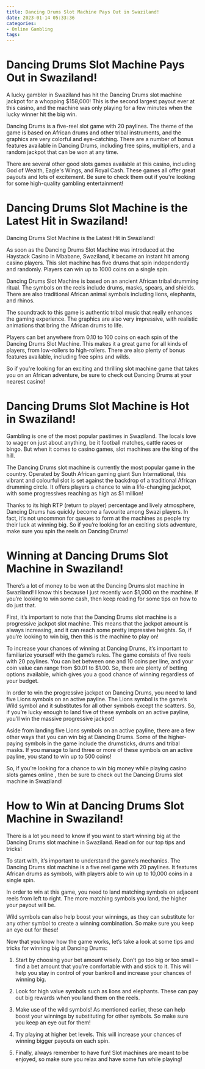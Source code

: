 ```yaml
---
title: Dancing Drums Slot Machine Pays Out in Swaziland!
date: 2023-01-14 05:33:36
categories:
- Online Gambling
tags:
---
```



#  Dancing Drums Slot Machine Pays Out in Swaziland!

A lucky gambler in Swaziland has hit the Dancing Drums slot machine jackpot for a whopping $158,000! This is the second largest payout ever at this casino, and the machine was only playing for a few minutes when the lucky winner hit the big win.

Dancing Drums is a five-reel slot game with 20 paylines. The theme of the game is based on African drums and other tribal instruments, and the graphics are very colorful and eye-catching. There are a number of bonus features available in Dancing Drums, including free spins, multipliers, and a random jackpot that can be won at any time.

There are several other good slots games available at this casino, including God of Wealth, Eagle's Wings, and Royal Cash. These games all offer great payouts and lots of excitement. Be sure to check them out if you're looking for some high-quality gambling entertainment!

#  Dancing Drums Slot Machine is the Latest Hit in Swaziland!

Dancing Drums Slot Machine is the Latest Hit in Swaziland!

As soon as the Dancing Drums Slot Machine was introduced at the Haystack Casino in Mbabane, Swaziland, it became an instant hit among casino players. This slot machine has five drums that spin independently and randomly. Players can win up to 1000 coins on a single spin.

Dancing Drums Slot Machine is based on an ancient African tribal drumming ritual. The symbols on the reels include drums, masks, spears, and shields. There are also traditional African animal symbols including lions, elephants, and rhinos.

The soundtrack to this game is authentic tribal music that really enhances the gaming experience. The graphics are also very impressive, with realistic animations that bring the African drums to life.

Players can bet anywhere from 0.10 to 100 coins on each spin of the Dancing Drums Slot Machine. This makes it a great game for all kinds of players, from low-rollers to high-rollers. There are also plenty of bonus features available, including free spins and wilds.

So if you're looking for an exciting and thrilling slot machine game that takes you on an African adventure, be sure to check out Dancing Drums at your nearest casino!

#  Dancing Drums Slot Machine is Hot in Swaziland!

Gambling is one of the most popular pastimes in Swaziland. The locals love to wager on just about anything, be it football matches, cattle races or bingo. But when it comes to casino games, slot machines are the king of the hill.

The Dancing Drums slot machine is currently the most popular game in the country. Operated by South African gaming giant Sun International, this vibrant and colourful slot is set against the backdrop of a traditional African drumming circle. It offers players a chance to win a life-changing jackpot, with some progressives reaching as high as $1 million!

Thanks to its high RTP (return to player) percentage and lively atmosphere, Dancing Drums has quickly become a favourite among Swazi players. In fact, it’s not uncommon for queues to form at the machines as people try their luck at winning big. So if you’re looking for an exciting slots adventure, make sure you spin the reels on Dancing Drums!

#  Winning at Dancing Drums Slot Machine in Swaziland!

There’s a lot of money to be won at the Dancing Drums slot machine in Swaziland! I know this because I just recently won $1,000 on the machine. If you’re looking to win some cash, then keep reading for some tips on how to do just that.

First, it’s important to note that the Dancing Drums slot machine is a progressive jackpot slot machine. This means that the jackpot amount is always increasing, and it can reach some pretty impressive heights. So, if you’re looking to win big, then this is the machine to play on!

To increase your chances of winning at Dancing Drums, it’s important to familiarize yourself with the game’s rules. The game consists of five reels with 20 paylines. You can bet between one and 10 coins per line, and your coin value can range from $0.01 to $1.00. So, there are plenty of betting options available, which gives you a good chance of winning regardless of your budget.

In order to win the progressive jackpot on Dancing Drums, you need to land five Lions symbols on an active payline. The Lions symbol is the game’s Wild symbol and it substitutes for all other symbols except the scatters. So, if you’re lucky enough to land five of these symbols on an active payline, you’ll win the massive progressive jackpot!

Aside from landing five Lions symbols on an active payline, there are a few other ways that you can win big at Dancing Drums. Some of the higher-paying symbols in the game include the drumsticks, drums and tribal masks. If you manage to land three or more of these symbols on an active payline, you stand to win up to 500 coins!

So, if you’re looking for a chance to win big money while playing casino slots games online , then be sure to check out the Dancing Drums slot machine in Swaziland!

#  How to Win at Dancing Drums Slot Machine in Swaziland!

There is a lot you need to know if you want to start winning big at the Dancing Drums slot machine in Swaziland. Read on for our top tips and tricks!

To start with, it’s important to understand the game’s mechanics. The Dancing Drums slot machine is a five reel game with 20 paylines. It features African drums as symbols, with players able to win up to 10,000 coins in a single spin.

In order to win at this game, you need to land matching symbols on adjacent reels from left to right. The more matching symbols you land, the higher your payout will be.

Wild symbols can also help boost your winnings, as they can substitute for any other symbol to create a winning combination. So make sure you keep an eye out for these!

Now that you know how the game works, let’s take a look at some tips and tricks for winning big at Dancing Drums:

1. Start by choosing your bet amount wisely. Don’t go too big or too small – find a bet amount that you’re comfortable with and stick to it. This will help you stay in control of your bankroll and increase your chances of winning big.

2. Look for high value symbols such as lions and elephants. These can pay out big rewards when you land them on the reels.

3. Make use of the wild symbols! As mentioned earlier, these can help boost your winnings by substituting for other symbols. So make sure you keep an eye out for them!

4. Try playing at higher bet levels. This will increase your chances of winning bigger payouts on each spin.

5. Finally, always remember to have fun! Slot machines are meant to be enjoyed, so make sure you relax and have some fun while playing!